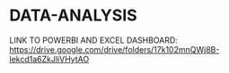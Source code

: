 # DATA-ANALYSIS

LINK TO POWERBI AND EXCEL DASHBOARD:  https://drive.google.com/drive/folders/17k102mnQWj8B-lekcd1a6ZkJliVHytAO
